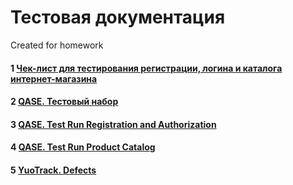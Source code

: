 # Тестовая документация

Created for homework

#### 1 [Чек-лист для тестирования регистрации, логина и каталога интернет-магазина](https://docs.google.com/spreadsheets/d/1TJpB_hukSYngEqNmjjWYMJUEezgUZL75UFEuRKpeA9k/edit?pli=1#gid=0)
#### 2 [QASE. Тестовый набор](https://app.qase.io/project/G7?author=190&previewMode=side&suite=71)
#### 3 [QASE. Test Run Registration and Authorization](https://github.com/AmbaryanArt/docs/blob/main/TestRunRegistration%20and%20Authorization.pdf)
#### 4 [QASE. Test Run Product Catalog](https://github.com/AmbaryanArt/docs/blob/main/TestRunProductCatalog.pdf)
#### 5 [YuoTrack. Defects](https://github.com/AmbaryanArt/docs/blob/main/YouTrack%20defects.xlsx)
